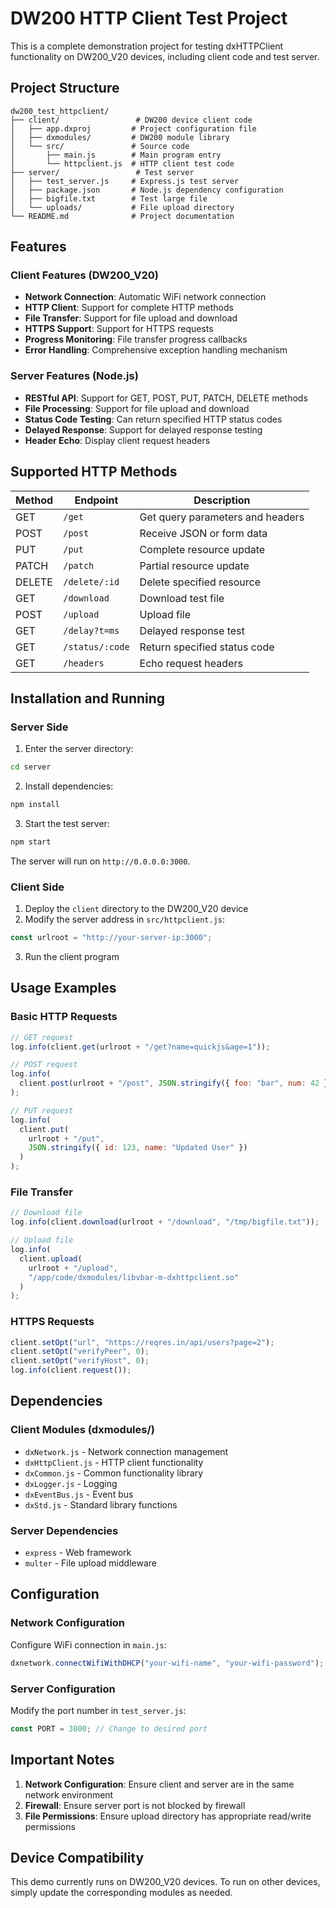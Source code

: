 # DW200 HTTP Client Test Project

This is a complete demonstration project for testing dxHTTPClient functionality on DW200_V20 devices, including client code and test server.

## Project Structure

```
dw200_test_httpclient/
├── client/                 # DW200 device client code
│   ├── app.dxproj         # Project configuration file
│   ├── dxmodules/         # DW200 module library
│   └── src/               # Source code
│       ├── main.js        # Main program entry
│       └── httpclient.js  # HTTP client test code
├── server/                 # Test server
│   ├── test_server.js     # Express.js test server
│   ├── package.json       # Node.js dependency configuration
│   ├── bigfile.txt        # Test large file
│   └── uploads/           # File upload directory
└── README.md              # Project documentation
```

## Features

### Client Features (DW200_V20)

- **Network Connection**: Automatic WiFi network connection
- **HTTP Client**: Support for complete HTTP methods
- **File Transfer**: Support for file upload and download
- **HTTPS Support**: Support for HTTPS requests
- **Progress Monitoring**: File transfer progress callbacks
- **Error Handling**: Comprehensive exception handling mechanism

### Server Features (Node.js)

- **RESTful API**: Support for GET, POST, PUT, PATCH, DELETE methods
- **File Processing**: Support for file upload and download
- **Status Code Testing**: Can return specified HTTP status codes
- **Delayed Response**: Support for delayed response testing
- **Header Echo**: Display client request headers

## Supported HTTP Methods

| Method | Endpoint        | Description                      |
| ------ | --------------- | -------------------------------- |
| GET    | `/get`          | Get query parameters and headers |
| POST   | `/post`         | Receive JSON or form data        |
| PUT    | `/put`          | Complete resource update         |
| PATCH  | `/patch`        | Partial resource update          |
| DELETE | `/delete/:id`   | Delete specified resource        |
| GET    | `/download`     | Download test file               |
| POST   | `/upload`       | Upload file                      |
| GET    | `/delay?t=ms`   | Delayed response test            |
| GET    | `/status/:code` | Return specified status code     |
| GET    | `/headers`      | Echo request headers             |

## Installation and Running

### Server Side

1. Enter the server directory:

```bash
cd server
```

2. Install dependencies:

```bash
npm install
```

3. Start the test server:

```bash
npm start
```

The server will run on `http://0.0.0.0:3000`.

### Client Side

1. Deploy the `client` directory to the DW200_V20 device
2. Modify the server address in `src/httpclient.js`:

```javascript
const urlroot = "http://your-server-ip:3000";
```

3. Run the client program

## Usage Examples

### Basic HTTP Requests

```javascript
// GET request
log.info(client.get(urlroot + "/get?name=quickjs&age=1"));

// POST request
log.info(
  client.post(urlroot + "/post", JSON.stringify({ foo: "bar", num: 42 }))
);

// PUT request
log.info(
  client.put(
    urlroot + "/put",
    JSON.stringify({ id: 123, name: "Updated User" })
  )
);
```

### File Transfer

```javascript
// Download file
log.info(client.download(urlroot + "/download", "/tmp/bigfile.txt"));

// Upload file
log.info(
  client.upload(
    urlroot + "/upload",
    "/app/code/dxmodules/libvbar-m-dxhttpclient.so"
  )
);
```

### HTTPS Requests

```javascript
client.setOpt("url", "https://reqres.in/api/users?page=2");
client.setOpt("verifyPeer", 0);
client.setOpt("verifyHost", 0);
log.info(client.request());
```

## Dependencies

### Client Modules (dxmodules/)

- `dxNetwork.js` - Network connection management
- `dxHttpClient.js` - HTTP client functionality
- `dxCommon.js` - Common functionality library
- `dxLogger.js` - Logging
- `dxEventBus.js` - Event bus
- `dxStd.js` - Standard library functions

### Server Dependencies

- `express` - Web framework
- `multer` - File upload middleware

## Configuration

### Network Configuration

Configure WiFi connection in `main.js`:

```javascript
dxnetwork.connectWifiWithDHCP("your-wifi-name", "your-wifi-password");
```

### Server Configuration

Modify the port number in `test_server.js`:

```javascript
const PORT = 3000; // Change to desired port
```

## Important Notes

1. **Network Configuration**: Ensure client and server are in the same network environment
2. **Firewall**: Ensure server port is not blocked by firewall
3. **File Permissions**: Ensure upload directory has appropriate read/write permissions

## Device Compatibility

This demo currently runs on DW200_V20 devices. To run on other devices, simply update the corresponding modules as needed.
